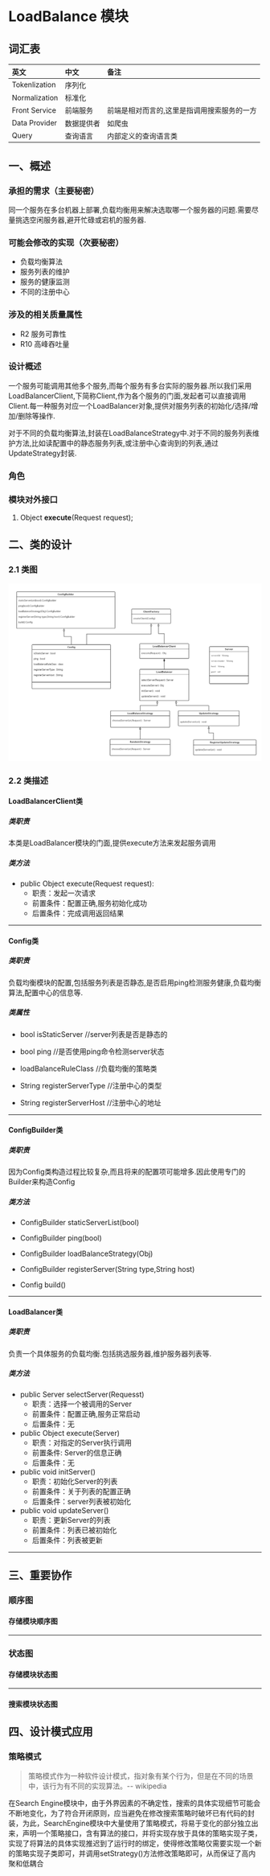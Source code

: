 # LoadBalance 模块 #

## 词汇表 ##

| 英文| 中文 | 备注  |
| :--- | :--- | :--- |
| Tokenlization  |序列化| |
| Normalization  |标准化  |
|Front Service|前端服务| 前端是相对而言的,这里是指调用搜索服务的一方|
|Data Provider| 数据提供者 | 如爬虫|
|Query| 查询语言|内部定义的查询语言类|


## 一、概述 ##
### 承担的需求（主要秘密） ###

同一个服务在多台机器上部署,负载均衡用来解决选取哪一个服务器的问题.需要尽量挑选空闲服务器,避开忙碌或宕机的服务器.


### 可能会修改的实现（次要秘密） ###
	
* 负载均衡算法
* 服务列表的维护
* 服务的健康监测
* 不同的注册中心


### 涉及的相关质量属性 ###

* R2 服务可靠性
* R10 高峰吞吐量

### 设计概述 ###

一个服务可能调用其他多个服务,而每个服务有多台实际的服务器.所以我们采用LoadBalancerClient,下简称Client,作为各个服务的门面,发起者可以直接调用Client.每一种服务对应一个LoadBalancer对象,提供对服务列表的初始化/选择/增加/删除等操作.

对于不同的负载均衡算法,封装在LoadBalanceStrategy中.对于不同的服务列表维护方法,比如读配置中的静态服务列表,或注册中心查询到的列表,通过UpdateStrategy封装.

### 角色 ###


### 模块对外接口 ###

1. Object **execute**(Request request);

## 二、类的设计 ##

### 2.1 类图 ###

![](/assets/sbin/LoadBalanceClass.png)

### 2.2 类描述 ###
#### LoadBalancerClient类 ####
##### 类职责 #####

本类是LoadBalancer模块的门面,提供execute方法来发起服务调用


##### 类方法 #####
* public Object execute(Request request): 
	* 职责：发起一次请求
	* 前置条件：配置正确,服务初始化成功
	* 后置条件：完成调用返回结果

---

#### Config类 ####
##### 类职责 #####

负载均衡模块的配置,包括服务列表是否静态,是否启用ping检测服务健康,负载均衡算法,配置中心的信息等.

##### 类属性 #####


* bool isStaticServer  //server列表是否是静态的

* bool ping   //是否使用ping命令检测server状态

* loadBalanceRuleClass	//负载均衡的策略类

* String registerServerType	//注册中心的类型

* String registerServerHost   //注册中心的地址

---

#### ConfigBuilder类 ####
##### 类职责 #####

因为Config类构造过程比较复杂,而且将来的配置项可能增多.因此使用专门的Builder来构造Config

##### 类方法 #####

* ConfigBuilder staticServerList(bool)

* ConfigBuilder ping(bool)

* ConfigBuilder loadBalanceStrategy(Obj)

* ConfigBuilder registerServer(String type,String host)

* Config build()

---


#### LoadBalancer类 ####
##### 类职责 #####

负责一个具体服务的负载均衡.包括挑选服务器,维护服务器列表等.

##### 类方法 #####
* public Server selectServer(Requesst)
	* 职责：选择一个被调用的Server
	* 前置条件：配置正确,服务正常启动
	* 后置条件：无
* public Object execute(Server)
	* 职责：对指定的Server执行调用
	* 前置条件: Server的信息正确
	* 后置条件：无
* public void initServer()
	* 职责：初始化Server的列表
	* 前置条件：关于列表的配置正确
	* 后置条件：server列表被初始化
* public void updateServer()
	* 职责：更新Server的列表
	* 前置条件：列表已被初始化
	* 后置条件：列表被更新

	
---

## 三、重要协作 ##
### 顺序图 ###
####  存储模块顺序图 ####


---

### 状态图 ###
####  存储模块状态图 ####

---
#### 搜索模块状态图 ####

## 四、设计模式应用 ##

### 策略模式 ###

>策略模式作为一种软件设计模式，指对象有某个行为，但是在不同的场景中，该行为有不同的实现算法。-- wikipedia

在Search Engine模块中，由于外界因素的不确定性，搜索的具体实现细节可能会不断地变化，为了符合开闭原则，应当避免在修改搜索策略时破坏已有代码的封装，为此，SearchEngine模块中大量使用了策略模式，将易于变化的部分独立出来，声明一个策略接口，含有算法的接口，并将实现存放于具体的策略实现子类，实现了将算法的具体实现推迟到了运行时的绑定，使得修改策略仅需要实现一个新的策略实现子类即可，并调用setStrategy()方法修改策略即可，从而保证了高内聚和低耦合


